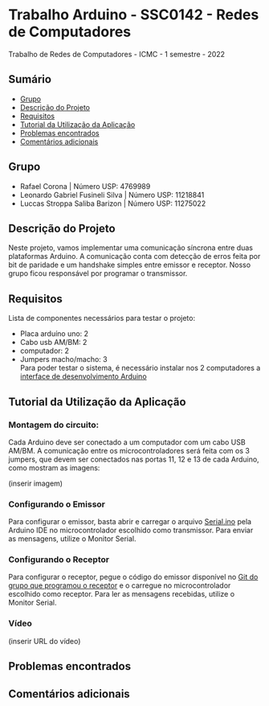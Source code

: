 # Trabalho Arduino - SSC0142 - Redes de Computadores
Trabalho de Redes de Computadores - ICMC - 1 semestre - 2022


## Sumário
* [Grupo](#grupo)
* [Descrição do Projeto](#descrição-do-projeto)
* [Requisitos](#requisitos)
* [Tutorial da Utilização da Aplicação](#tutorial-da-utilização-da-aplicação)
* [Problemas encontrados](#problemas-encontrados)
* [Comentários adicionais](#comentários-adicionais)  

## Grupo
 - Rafael Corona | Número USP: 4769989
 - Leonardo Gabriel Fusineli Silva |  Número USP: 11218841
 - Luccas Stroppa Saliba Barizon | Número USP: 11275022

## Descrição do Projeto
Neste projeto, vamos implementar uma comunicação síncrona entre duas plataformas Arduino. A comunicação conta com detecção de erros feita por bit de paridade e um handshake simples entre emissor e receptor. Nosso grupo ficou responsável por programar o transmissor.

## Requisitos
Lista de componentes necessários para testar o projeto:
- Placa arduíno uno: 2
- Cabo usb AM/BM: 2
- computador: 2
- Jumpers macho/macho: 3  
Para poder testar o sistema, é necessário instalar nos 2 computadores a [interface de desenvolvimento Arduino](https://www.arduino.cc/en/software)  


## Tutorial da Utilização da Aplicação

### Montagem do circuito:  
Cada Arduino deve ser conectado a um computador com um cabo USB AM/BM. A comunicação entre os microcontroladores será feita com os 3 jumpers, que devem ser conectados nas portas 11, 12 e 13 de cada Arduino, como mostram as imagens:

(inserir imagem)

### Configurando o Emissor
Para configurar o emissor, basta abrir e carregar o arquivo [Serial.ino](/src/Serial) pela Arduino IDE no microcontrolador escolhido como transmissor. Para enviar as mensagens, utilize o Monitor Serial.

### Configurando o Receptor
Para configurar o receptor, pegue o código do emissor disponível no [Git do grupo que programou o receptor](https://www.google.com) e o carregue no microcontrolador escolhido como receptor. Para ler as mensagens recebidas, utilize o Monitor Serial.

### Vídeo
(inserir URL do vídeo)

## Problemas encontrados  
## Comentários adicionais  
